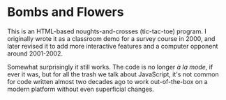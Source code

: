# Bombs and Flowers

This is an HTML-based noughts-and-crosses (tic-tac-toe) program. I originally
wrote it as a classroom demo for a survey course in 2000, and later revised it
to add more interactive features and a computer opponent around 2001-2002.

Somewhat surprisingly it still works. The code is no longer _à la mode_, if
ever it was, but for all the trash we talk about JavaScript, it's not common
for code written almost two decades ago to work out-of-the-box on a modern
platform without even superficial changes.


